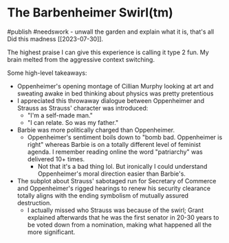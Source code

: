 # The Barbenheimer Swirl(tm)
#publish 
#needswork - unwall the garden and explain what it is, that's all
Did this madness [[2023-07-30]].

The highest praise I can give this experience is calling it type 2 fun. My brain melted from the aggressive context switching.

Some high-level takeaways:
- Oppenheimer's opening montage of Cillian Murphy looking at art and sweating awake in bed thinking about physics was pretty pretentious
- I appreciated this throwaway dialogue between Oppenheimer and Strauss as Strauss' character was introduced:
	- "I'm a self-made man."
	- "I can relate. So was my father."
- Barbie was more politically charged than Oppenheimer.
	- Oppenheimer's sentiment boils down to "bomb bad. Oppenheimer is right" whereas Barbie is on a totally different level of feminist agenda. I remember reading online the word "patriarchy" was delivered 10+ times.
		- Not that it's a bad thing lol. But ironically I could understand Oppenheimer's moral direction easier than Barbie's.
- The subplot about Strauss' sabotaged run for Secretary of Commerce and Oppenheimer's rigged hearings to renew his security clearance totally aligns with the ending symbolism of mutually assured destruction.
	- I actually missed who Strauss was because of the swirl; Grant explained afterwards that he was the first senator in 20-30 years to be voted down from a nomination, making what happened all the more significant.
